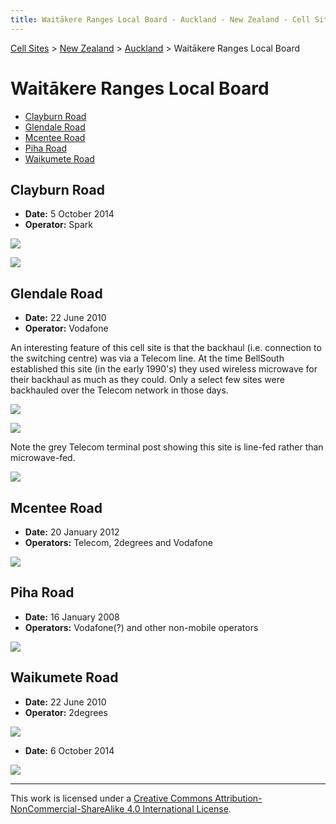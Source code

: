 ```yaml
---
title: Waitākere Ranges Local Board - Auckland - New Zealand - Cell Sites
---
```


[Cell Sites](../../../) > [New Zealand](../../) > [Auckland](../) > Waitākere Ranges Local Board

# Waitākere Ranges Local Board

* [Clayburn Road](#clayburn-road)
* [Glendale Road](#glendale-road)
* [Mcentee Road](#mcentee-road)
* [Piha Road](#piha-road)
* [Waikumete Road](#waikumete-road)

## Clayburn Road

* **Date:** 5 October 2014
* **Operator:** Spark

![](https://f001.backblazeb2.com/file/CellSites/NZ/AUK/Wait%C4%81kere+Ranges/20141005-171902.jpg)

![](https://f001.backblazeb2.com/file/CellSites/NZ/AUK/Wait%C4%81kere+Ranges/20141005-172038.jpg)

## Glendale Road

* **Date:** 22 June 2010
* **Operator:** Vodafone

An interesting feature of this cell site is that the backhaul (i.e. connection to the switching centre) was via a
Telecom line. At the time BellSouth established this site (in the early 1990's) they used wireless microwave for their
backhaul as much as they could. Only a select few sites were backhauled over the Telecom network in those days.

![](https://f001.backblazeb2.com/file/CellSites/NZ/AUK/Wait%C4%81kere+Ranges/20100622-140212.jpg)

![](https://f001.backblazeb2.com/file/CellSites/NZ/AUK/Wait%C4%81kere+Ranges/20100622-135521.jpg)

Note the grey Telecom terminal post showing this site is line-fed rather than microwave-fed.

![](https://f001.backblazeb2.com/file/CellSites/NZ/AUK/Wait%C4%81kere+Ranges/20171119-115324.jpg)

## Mcentee Road

* **Date:** 20 January 2012
* **Operators:** Telecom, 2degrees and Vodafone

![](https://f001.backblazeb2.com/file/CellSites/NZ/AUK/Wait%C4%81kere+Ranges/20120120-182025.jpg)

## Piha Road

* **Date:** 16 January 2008
* **Operators:** Vodafone(?) and other non-mobile operators

![](https://f001.backblazeb2.com/file/CellSites/NZ/AUK/Wait%C4%81kere+Ranges/20080116-172826.jpg)

## Waikumete Road

* **Date:** 22 June 2010
* **Operator:** 2degrees

![](https://f001.backblazeb2.com/file/CellSites/NZ/AUK/Wait%C4%81kere+Ranges/20100622-142137.jpg)

* **Date:** 6 October 2014

![](https://f001.backblazeb2.com/file/CellSites/NZ/AUK/Wait%C4%81kere+Ranges/20141006-172100.jpg)

---

This work is licensed under a [Creative Commons Attribution-NonCommercial-ShareAlike 4.0 International License](http://creativecommons.org/licenses/by-nc-sa/4.0/).

